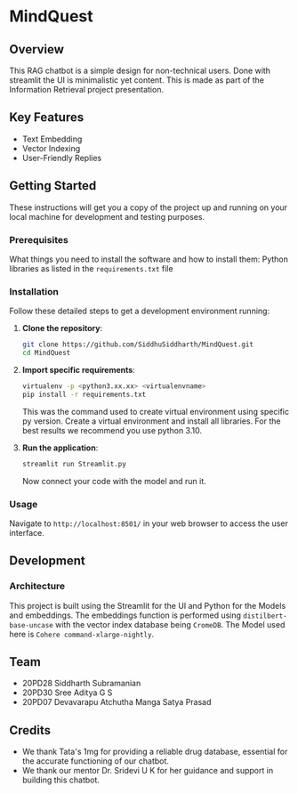 # MindQuest

## Overview

This RAG chatbot is a simple design for non-technical users. Done with streamlit the UI is minimalistic yet content. This is made as part of the Information Retrieval project presentation.

## Key Features

- Text Embedding
- Vector Indexing
- User-Friendly Replies

## Getting Started

These instructions will get you a copy of the project up and running on your local machine for development and testing purposes.

### Prerequisites

What things you need to install the software and how to install them:
Python libraries as listed in the `requirements.txt` file

### Installation

Follow these detailed steps to get a development environment running:

1. **Clone the repository**:

   ```bash
   git clone https://github.com/SiddhuSiddharth/MindQuest.git
   cd MindQuest
   ```

2. **Import specific requirements**:
  
   ```bash
   virtualenv -p <python3.xx.xx> <virtualenvname>
   pip install -r requirements.txt
   ```
   This was the command used to create virtual environment using specific py version. Create a virtual environment and install all libraries. For the best results we recommend you use python 3.10.
   
3. **Run the application**:
  
   ```bash
   streamlit run Streamlit.py
   ```
   Now connect your code with the model and run it. 

### Usage

Navigate to `http://localhost:8501/` in your web browser to access the user interface.

## Development

### Architecture

This project is built using the Streamlit for the UI and Python for the Models and embeddings. The embeddings function is performed using `distilbert-base-uncase` with the vector index database being `CromeDB`. The Model used here is `Cohere command-xlarge-nightly`.

## Team

- 20PD28 Siddharth Subramanian
- 20PD30 Sree Aditya G S
- 20PD07 Devavarapu Atchutha Manga Satya Prasad

## Credits

- We thank Tata's 1mg for providing a reliable drug database, essential for the accurate functioning of our chatbot.
- We thank our mentor Dr. Sridevi U K for her guidance and support in building this chatbot.
